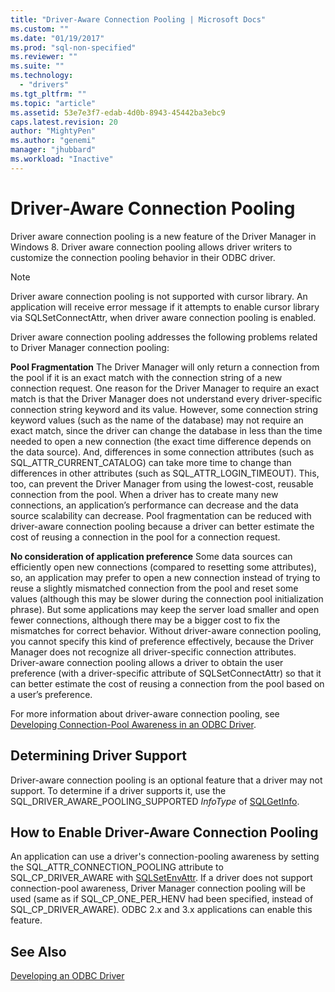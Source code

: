 ```yaml
---
title: "Driver-Aware Connection Pooling | Microsoft Docs"
ms.custom: ""
ms.date: "01/19/2017"
ms.prod: "sql-non-specified"
ms.reviewer: ""
ms.suite: ""
ms.technology: 
  - "drivers"
ms.tgt_pltfrm: ""
ms.topic: "article"
ms.assetid: 53e7e3f7-edab-4d0b-8943-45442ba3ebc9
caps.latest.revision: 20
author: "MightyPen"
ms.author: "genemi"
manager: "jhubbard"
ms.workload: "Inactive"
---
```

# Driver-Aware Connection Pooling
Driver aware connection pooling is a new feature of the Driver Manager in Windows 8. Driver aware connection pooling allows driver writers to customize the connection pooling behavior in their ODBC driver.  
  
> [!NOTE]  
>  Driver aware connection pooling is not supported with cursor library. An application will receive error message if it attempts to enable cursor library via SQLSetConnectAttr, when driver aware connection pooling is enabled.  
  
 Driver aware connection pooling addresses the following problems related to Driver Manager connection pooling:  
  
 **Pool Fragmentation** The Driver Manager will only return a connection from the pool if it is an exact match with the connection string of a new connection request.  One reason for the Driver Manager to require an exact match is that the Driver Manager does not understand every driver-specific connection string keyword and its value.  However, some connection string keyword values (such as the name of the database) may not require an exact match, since the driver can change the database in less than the time needed to open a new connection (the exact time difference depends on the data source). And, differences in some connection attributes (such as SQL_ATTR_CURRENT_CATALOG) can take more time to change than differences in other attributes (such as SQL_ATTR_LOGIN_TIMEOUT). This, too, can prevent the Driver Manager from using the lowest-cost, reusable connection from the pool. When a driver has to create many new connections, an application’s performance can decrease and the data source scalability can decrease. Pool fragmentation can be reduced with driver-aware connection pooling because a driver can better estimate the cost of reusing a connection in the pool for a connection request.  
  
 **No consideration of application preference** Some data sources can efficiently open new connections (compared to resetting some attributes), so, an application may prefer to open a new connection instead of trying to reuse a slightly mismatched connection from the pool and reset some values (although this may be slower during the connection pool initialization phrase). But some applications may keep the server load smaller and open fewer connections, although there may be a bigger cost to fix the mismatches for correct behavior. Without driver-aware connection pooling, you cannot specify this kind of preference effectively, because the Driver Manager does not recognize all driver-specific connection attributes. Driver-aware connection pooling allows a driver to obtain the user preference (with a driver-specific attribute of SQLSetConnectAttr) so that it can better estimate the cost of reusing a connection from the pool based on a user’s preference.  
  
 For more information about driver-aware connection pooling, see [Developing Connection-Pool Awareness in an ODBC Driver](../../../odbc/reference/develop-driver/developing-connection-pool-awareness-in-an-odbc-driver.md).  
  
## Determining Driver Support  
 Driver-aware connection pooling is an optional feature that a driver may not support. To determine if a driver supports it, use the SQL_DRIVER_AWARE_POOLING_SUPPORTED *InfoType* of [SQLGetInfo](../../../odbc/reference/syntax/sqlgetinfo-function.md).  
  
## How to Enable Driver-Aware Connection Pooling  
 An application can use a driver's connection-pooling awareness by setting the SQL_ATTR_CONNECTION_POOLING attribute to SQL_CP_DRIVER_AWARE with [SQLSetEnvAttr](../../../odbc/reference/syntax/sqlsetenvattr-function.md). If a driver does not support connection-pool awareness, Driver Manager connection pooling will be used (same as if SQL_CP_ONE_PER_HENV had been specified, instead of SQL_CP_DRIVER_AWARE). ODBC 2.x and 3.x applications can enable this feature.  
  
## See Also  
 [Developing an ODBC Driver](../../../odbc/reference/develop-driver/developing-an-odbc-driver.md)
